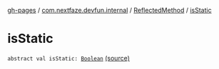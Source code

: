 [gh-pages](../../index.md) / [com.nextfaze.devfun.internal](../index.md) / [ReflectedMethod](index.md) / [isStatic](./is-static.md)

# isStatic

`abstract val isStatic: `[`Boolean`](https://kotlinlang.org/api/latest/jvm/stdlib/kotlin/-boolean/index.html) [(source)](https://github.com/NextFaze/dev-fun/tree/master/devfun/src/main/java/com/nextfaze/devfun/internal/Reflected.kt#L55)